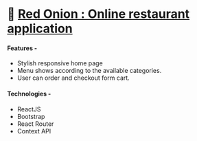 # 🚀 [Red Onion : Online restaurant application](https://red-onion-bd.netlify.app/)

#### Features -

-   Stylish responsive home page
-   Menu shows according to the available categories.
-   User can order and checkout form cart.

#### Technologies -

-   ReactJS
-   Bootstrap
-   React Router
-   Context API
